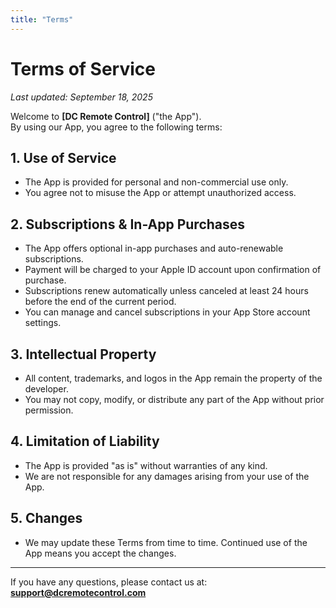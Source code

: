 ```yaml
---
title: "Terms"
---
```


# Terms of Service

_Last updated: September 18, 2025_

Welcome to **[DC Remote Control]** ("the App").  
By using our App, you agree to the following terms:

## 1. Use of Service
- The App is provided for personal and non-commercial use only.
- You agree not to misuse the App or attempt unauthorized access.

## 2. Subscriptions & In-App Purchases
- The App offers optional in-app purchases and auto-renewable subscriptions.
- Payment will be charged to your Apple ID account upon confirmation of purchase.
- Subscriptions renew automatically unless canceled at least 24 hours before the end of the current period.
- You can manage and cancel subscriptions in your App Store account settings.

## 3. Intellectual Property
- All content, trademarks, and logos in the App remain the property of the developer.
- You may not copy, modify, or distribute any part of the App without prior permission.

## 4. Limitation of Liability
- The App is provided "as is" without warranties of any kind.
- We are not responsible for any damages arising from your use of the App.

## 5. Changes
- We may update these Terms from time to time. Continued use of the App means you accept the changes.

---

If you have any questions, please contact us at:  
**support@dcremotecontrol.com**
